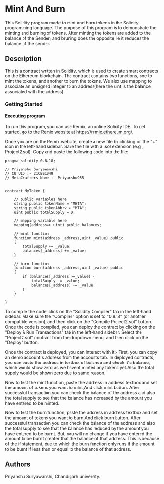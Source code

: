 # Mint And Burn
This Solidity program made to mint and burn tokens in the Solidity programming language. The purpose of this program is to demonstrate the minting and burning of tokens. After minting the tokens are added to the balance of the Sender;
and bruning does the opposite i.e it reduces the balance of the sender.

## Description
This is a contract written in Solidity, which is used to create smart contracts on the Ethereum blockchain. The contract contains two functions, one to mint the tokens, and another to burn the tokens. We also use mapping to associate an unsigned integer to an address(here the uint is the balance associated with the address).

### Getting Started
#### Executing program
To run this program, you can use Remix, an online Solidity IDE. To get started, go to the Remix website at https://remix.ethereum.org/.

Once you are on the Remix website, create a new file by clicking on the "+" icon in the left-hand sidebar. Save the file with a .sol extension (e.g., Project2.sol). Copy and paste the following code into the file:

``` // SPDX-License-Identifier: MIT
pragma solidity 0.8.18;

// Priyanshu Suryawanshi 
// CU UID :- 21CBS1049
// MetaCrafters Name :- Priyanshu955


contract MyToken {

    // public variables here
    string public tokenName = "META"; 
    string public tokenAbbrv = "MTA"; 
    uint public totalSupply = 0; 

    // mapping variable here
    mapping(address=> uint) public balances;

    // mint function
    function mint(address _address,uint _value) public 
    {
        totalSupply += _value;
        balances[_address] += _value;
    }

    // burn function
    function burn(address _address,uint _value) public 
    {
        if (balances[_address]>=_value) {
            totalSupply -= _value;
            balances[_address] -= _value;
        }
    }

}
```
To compile the code, click on the "Solidity Compiler" tab in the left-hand sidebar. Make sure the "Compiler" option is set to "0.8.18" (or another compatible version), and then click on the "Compile Project2.sol" button.
Once the code is compiled, you can deploy the contract by clicking on the "Deploy & Run Transactions" tab in the left-hand sidebar. Select the "Project2.sol" contract from the dropdown menu, and then click on the "Deploy" button.


Once the contract is deployed, you can interact with it:-
First, you can copy an demo account's address from the accounts tab.
In deployed contracts, you can paste the address in textbox of balance and check it's balance, which would show zero as we havent minted any tokens yet.Also the total supply would be shown zero due to same reason.


Now to test the mint function, paste the address in address textbox and set the amount of tokens you want to mint,And click mint button. After successful transaction you can check the balance of the address and also the total supply to see that the balance has increased by the amount you have entered to be minted. 

Now to test the burn function, paste the address in address textbox and set the amount of tokens you want to burn,And click burn button. After successful transaction you can check the balance of the address and also the total supply to see that the balance has reduced by the amount you have entered to be burnt.
But, you will no change if you have entered the amount to be burnt greater that the balance of that address. This is because of the if statement, due to which the burn function only runs if the amount to be burnt if less than or equal to the balance of that address.

## Authors
Priyanshu Suryawanshi, Chandigarh university.  
